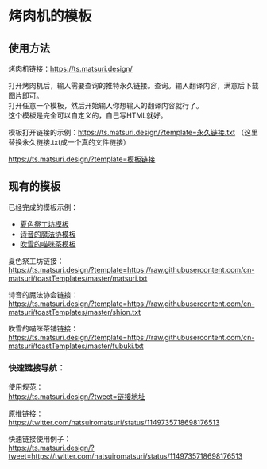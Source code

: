 # 烤肉机的模板

## 使用方法
烤肉机链接：https://ts.matsuri.design/

打开烤肉机后，输入需要查询的推特永久链接。查询。输入翻译内容，满意后下载图片即可。  
打开任意一个模板，然后开始输入你想输入的翻译内容就行了。  
这个模板是完全可以自定义的，自己写HTML就好。  

模板打开链接的示例：https://ts.matsuri.design/?template=永久链接.txt  （这里替换永久链接.txt成一个真的文件链接）

https://ts.matsuri.design/?template=模板链接

## 现有的模板

已经完成的模板示例：  
- [夏色祭工坊模板](https://ts.matsuri.design/?template=https://raw.githubusercontent.com/cn-matsuri/toastTemplates/master/matsuri.txt)
- [诗音的魔法协模板](https://ts.matsuri.design/?template=https://raw.githubusercontent.com/cn-matsuri/toastTemplates/master/shion.txt)
- [吹雪的喵咪茶模板](https://ts.matsuri.design/?template=https://raw.githubusercontent.com/cn-matsuri/toastTemplates/master/fubuki.txt)


夏色祭工坊链接：  
https://ts.matsuri.design/?template=https://raw.githubusercontent.com/cn-matsuri/toastTemplates/master/matsuri.txt

诗音的魔法协会链接：  
https://ts.matsuri.design/?template=https://raw.githubusercontent.com/cn-matsuri/toastTemplates/master/shion.txt

吹雪的喵咪茶铺链接：  
https://ts.matsuri.design/?template=https://raw.githubusercontent.com/cn-matsuri/toastTemplates/master/fubuki.txt


### 快速链接导航：  

使用规范：  
https://ts.matsuri.design/?tweet=链接地址

原推链接：  
https://twitter.com/natsuiromatsuri/status/1149735718698176513

快速链接使用例子：  
https://ts.matsuri.design/?tweet=https://twitter.com/natsuiromatsuri/status/1149735718698176513
